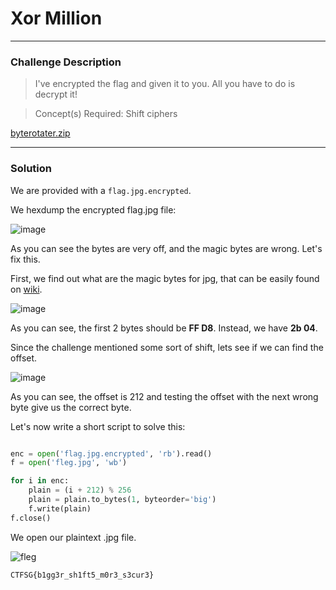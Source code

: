 # Xor Million

---

### Challenge Description

> I've encrypted the flag and given it to you. All you have to do is decrypt it!

> Concept(s) Required: Shift ciphers

[byterotater.zip](https://github.com/caprinux/Cyberthon-2021-Training/files/6369136/byterotater.zip)

---

### Solution

We are provided with a ``flag.jpg.encrypted``.

We hexdump the encrypted flag.jpg file:

![image](https://user-images.githubusercontent.com/76640319/115951310-aae41200-a512-11eb-9f27-9a83751ca876.png)

As you can see the bytes are very off, and the magic bytes are wrong. Let's fix this.

First, we find out what are the magic bytes for jpg, that can be easily found on [wiki](https://en.wikipedia.org/wiki/List_of_file_signatures). 

![image](https://user-images.githubusercontent.com/76640319/115951337-d0711b80-a512-11eb-845f-0df9903c9726.png)

As you can see, the first 2 bytes should be **FF D8**. Instead, we have **2b 04**. 

Since the challenge mentioned some sort of shift, lets see if we can find the offset.

![image](https://user-images.githubusercontent.com/76640319/115951370-00b8ba00-a513-11eb-9b9d-481c7ebdee98.png)

As you can see, the offset is 212 and testing the offset with the next wrong byte give us the correct byte.

Let's now write a short script to solve this:

```py

enc = open('flag.jpg.encrypted', 'rb').read()
f = open('fleg.jpg', 'wb')

for i in enc:
    plain = (i + 212) % 256
    plain = plain.to_bytes(1, byteorder='big')
    f.write(plain)
f.close()
```

We open our plaintext .jpg file.

![fleg](https://user-images.githubusercontent.com/76640319/115951400-26de5a00-a513-11eb-9ff7-d1c9f870f4ba.jpg)

```
CTFSG{b1gg3r_sh1ft5_m0r3_s3cur3}
```

